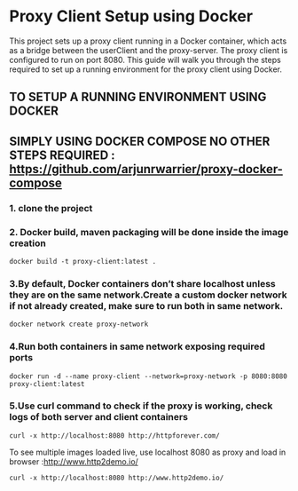 # Proxy Client Setup using Docker

This project sets up a proxy client running in a Docker container, which acts as a bridge between the userClient and the proxy-server. The proxy client is configured to run on port 8080. This guide will walk you through the steps required to set up a running environment for the proxy client using Docker.

TO SETUP A RUNNING ENVIRONMENT USING DOCKER
------------------------------
## SIMPLY USING DOCKER COMPOSE NO OTHER STEPS REQUIRED :  https://github.com/arjunrwarrier/proxy-docker-compose
### 1. clone the project
### 2. Docker build, maven packaging will be done inside the image creation

`docker build -t proxy-client:latest .`

### 3.By default, Docker containers don’t share localhost unless they are on the same network.Create a custom docker network if not already created, make sure to run both in same network.

  `docker network create proxy-network`
  
### 4.Run both containers in same network exposing required ports

  `docker run -d --name proxy-client --network=proxy-network -p 8080:8080 proxy-client:latest`
  
### 5.Use curl command to check if the proxy is working, check logs of both server and client containers

  `curl -x http://localhost:8080 http://httpforever.com/`

  To see multiple images loaded live, use localhost 8080 as proxy and load in browser :http://www.http2demo.io/
 
  `curl -x http://localhost:8080 http://www.http2demo.io/`
    
